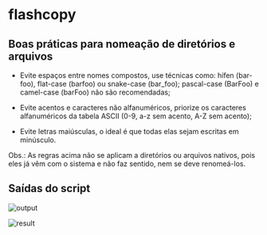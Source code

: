 # flashcopy

## Boas práticas para nomeação de diretórios e arquivos

* Evite espaços entre nomes compostos, use técnicas como: hífen (bar-foo), flat-case (barfoo) ou snake-case (bar_foo); pascal-case (BarFoo) e camel-case (barFoo) não são recomendadas;

* Evite acentos e caracteres não alfanuméricos, priorize os caracteres alfanuméricos da tabela ASCII (0-9, a-z sem acento, A-Z sem acento);

* Evite letras maiúsculas, o ideal é que todas elas sejam escritas em minúsculo.

Obs.: As regras acima não se aplicam a diretórios ou arquivos nativos, pois eles já vêm com o sistema e não faz sentido, nem se deve renomeá-los.

## Saídas do script

![output](https://github.com/bcXcb/flashcopy/assets/94535032/1b0f0379-75fc-493e-ba75-c9c49d3c3994)

![result](https://github.com/bcXcb/flashcopy/assets/94535032/d980f390-7907-4e68-8ae5-636fc3f93857)

